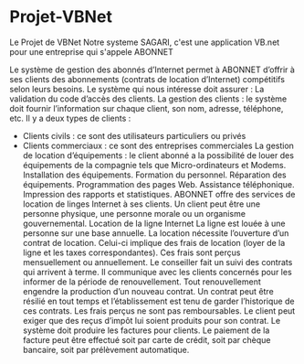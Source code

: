 # Projet-VBNet
Le Projet de VBNet
Notre systeme SAGARI, c'est une application VB.net pour une entreprise qui s'appele ABONNET

Le système de gestion des abonnés d’Internet permet à ABONNET d’offrir à ses clients des
abonnements (contrats de location d’Internet) compétitifs selon leurs besoins.
Le système qui nous intéresse doit assurer :
 La validation du code d’accès des clients.
 La gestion des clients : le système doit fournir l’information sur chaque client, son
nom, adresse, téléphone, etc. Il y a deux types de clients :
- Clients civils : ce sont des utilisateurs particuliers ou privés
- Clients commerciaux : ce sont des entreprises commerciales
 La gestion de location d’équipements : le client abonné a la possibilité de louer des
équipements de la compagnie tels que Micro-ordinateurs et Modems.
Installation des équipements.
Formation du personnel.
Réparation des équipements.
Programmation des pages Web.
Assistance téléphonique.
Impression des rapports et statistiques.
ABONNET offre des services de location de linges Internet à ses clients. Un client peut être
une personne physique, une personne morale ou un organisme gouvernemental.
Location de la ligne Internet
La ligne est louée à une personne sur une base annuelle.
La location nécessite l’ouverture d’un contrat de location.
Celui-ci implique des frais de location (loyer de la ligne et les taxes correspondantes). Ces
frais sont perçus mensuellement ou annuellement.
Le conseiller fait un suivi des contrats qui arrivent à terme. Il communique avec les clients
concernés pour les informer de la période de renouvellement. Tout renouvellement engendre
la production d’un nouveau contrat.
Un contrat peut être résilié en tout temps et l’établissement est tenu de garder l’historique de
ces contrats. Les frais perçus ne sont pas remboursables.
Le client peut exiger que des reçus d’impôt lui soient produits pour son contrat.
Le système doit produire les factures pour clients.
Le paiement de la facture peut être effectué soit par carte de crédit, soit par chèque bancaire,
soit par prélèvement automatique.
